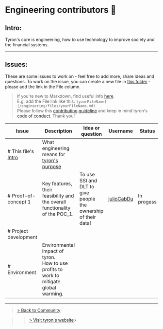 # Engineering contributors :high_brightness:
## Intro:
Tyron's core is engineering, how to use technology to improve society and the financial systems.

---
## Issues:
These are some issues to work on - feel free to add more, share ideas and questions. To work on the issue, you can create a new file in [this folder](/engineering/files) - please add the link in the File column.

> If you're new to Markdown, find useful info [here](https://docs.microsoft.com/en-us/azure/devops/project/wiki/markdown-guidance?view=azure-devops).  
E.g. add the File link like this: ```[yourFileName](/engineering/files/yourFileName.md)```  
Please follow this [contributing guideline](/CONTRIBUTING.md) and keep in mind tyron's [code of conduct](/CODE_OF_CONDUCT.md). Thank you!

| Issue | Description | Idea or question | Username | Status | File |
|---|---|---|---|---|---|
|# This file's [Intro](#intro) | What engineering means for [tyron's purpose](https://www.tyron.network/#the-purpose-of-tyron)|
|# Proof-of-concept 1 | Key features, their feasibility and the overall functionality of the POC_1. | To use SSI and DLT to give people the ownership of their data! | [julioCabDu](https://github.com/julioCabDu)|In progess| [POC_1](/engineering/files/POCs/POC_1.md) |
|# Project development |
|# Environment |Environmental impact of tyron. <br/> How to use profits to work to mitigate global warming. | 

---

> <a href="/community"> > Back to Community </a>

>> [> Visit tyron's website](https://www.tyron.network/):zap:
